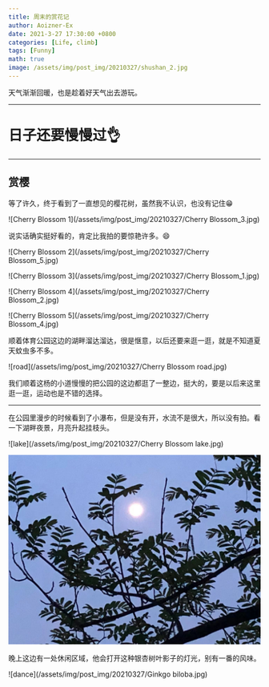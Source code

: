 ```yaml
---
title: 周末的赏花记
author: Aoizner-Ex
date: 2021-3-27 17:30:00 +0800
categories: [Life, climb]
tags: [Funny]
math: true
image: /assets/img/post_img/20210327/shushan_2.jpg
---
```


天气渐渐回暖，也是趁着好天气出去游玩。

---

# 日子还要慢慢过👌

---

## 赏樱

等了许久，终于看到了一直想见的樱花树，虽然我不认识，也没有记住😁

![Cherry Blossom 1](/assets/img/post_img/20210327/Cherry Blossom_3.jpg)

说实话确实挺好看的，肯定比我拍的要惊艳许多。😄

![Cherry Blossom 2](/assets/img/post_img/20210327/Cherry Blossom_5.jpg)

![Cherry Blossom 3](/assets/img/post_img/20210327/Cherry Blossom_1.jpg)

![Cherry Blossom 4](/assets/img/post_img/20210327/Cherry Blossom_2.jpg)

![Cherry Blossom 5](/assets/img/post_img/20210327/Cherry Blossom_4.jpg)

顺着体育公园这边的湖畔溜达溜达，很是惬意，以后还要来逛一逛，就是不知道夏天蚊虫多不多。

![road](/assets/img/post_img/20210327/Cherry Blossom road.jpg)

我们顺着这杨的小道慢慢的把公园的这边都逛了一整边，挺大的，要是以后来这里逛一逛，运动也是不错的选择。

***

在公园里漫步的时候看到了小瀑布，但是没有开，水流不是很大，所以没有拍。看一下湖畔夜景，月亮升起挂枝头。

![lake](/assets/img/post_img/20210327/Cherry Blossom lake.jpg)

![night](/assets/img/post_img/20210327/nightview.jpg)

晚上这边有一处休闲区域，他会打开这种银杏树叶影子的灯光，别有一番的风味。

![dance](/assets/img/post_img/20210327/Ginkgo biloba.jpg)